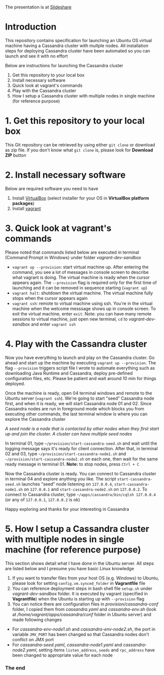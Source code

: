 The presentation is at [Slideshare](http://www.slideshare.net/duypl/advantages-of-cassandras-masterless-architecture)

# Introduction

This repository contains specification for launching an Ubuntu OS virtual machine having a Cassandra cluster with multple nodes. All installation steps for deploying Cassandra cluster have been automated so you can launch and see it with no effort

Below are instructions for launching the Cassandra cluster

1. Get this repository to your local box
1. Install necessary software
1. Quick look at vagrant's commands
1. Play with the Cassandra cluster
1. How I setup a Cassandra cluster with multiple nodes in single machine (for reference purpose)

# 1. Get this repository to your local box

This Git repository can be retrieved by using either `git clone` or download as zip file. If you don't know what `git clone` is, please look for **Download ZIP** button

# 2. Install necessary software

Below are required software you need to have

1. Install [VirtualBox](https://www.virtualbox.org/wiki/Downloads) (select installer for your OS in **VirtualBox platform packages**)
1. Install [vagrant](https://www.vagrantup.com/downloads.html)

# 3. Quick look at vagrant's commands

Please noted that commands listed below are executed in terminal (Command Prompt in Windows) under folder *vagrant-dev-sandbox*

- `vagrant up --provision`: start virtual machine up. After entering the command, you see a lot of messages in console screen to describe what vagrant is doing. The virtual machine is ready when the cursor appears again. The `--provision` flag is required only for the first time of launching and it can be removed in sequence starting (`vagrant up`)
- `vagrant halt`: shutdown the virtual machine. The virtual machine fully stops when the cursor appears again
- `vagrant ssh`: remote to virtual machine using ssh. You're in the virtual machine when the welcome messsage shows up in console screen. To exit the virtual machine, enter `exit`. Note: you can have many remote sessions to virtual machine, just open new terminal, `cd` to *vagrant-dev-sandbox* and enter `vagrant ssh`

# 4. Play with the Cassandra cluster

Now you have everything to launch and play on the Cassandra cluster. Go ahead and start up the machine by executing `vagrant up --provision`. The flag `--provision` triggers script file I wrote to automate everything such as downloading Java Runtime and Cassandra, deploy pre-defined configuration files, etc. Please be patient and wait around 10 min for things deployed.

Once the machine is ready, open 04 terminal windows and remote to the Ubuntu server (`vagrant ssh`). We're going to start "seed" Cassandra node first, and when it is ready, we will start Cassandra node 01 and 02. Since Cassandra nodes are run in foreground mode which blocks you from executing other commands, the last terminal window is where you can explore the Cassandra cluster

*A seed node is a node that is contacted by other nodes when they first start up and join the cluster. A cluster can have multiple seed nodes*

In terminal 01, type `~/provision/start-cassandra-seed.sh` and wait until the logging message says it's ready for client connection. After that, in terminal 02 and 03, type `~/provision/start-cassandra-node1.sh` and `~/provision/start-cassandra-node2.sh` on each one, then wait for the same ready message in terminal 01. **Note:** to stop nodes, press `Ctrl + C`

Now the Cassandra cluster is ready. You can connect to Cassandra cluster in terminal 04 and explore anything you like. The script `start-cassandra-seed.sh` launches "seed" node listening on `127.0.0.4`, `start-cassandra-node1.sh` on `127.0.0.1` and `start-cassandra-node2.sh` on `127.0.0.2`. To connect to Cassandra cluster, type `~/apps/cassandra/bin/cqlsh 127.0.0.4` (or any of `127.0.0.1`, `127.0.0.2` is ok)

Happy exploring and thanks for your interesting in Cassandra

# 5. How I setup a Cassandra cluster with multiple nodes in single machine (for reference purpose)

This section shows detail what I have done in the Ubuntu server. All steps are listed below and I presume you have basic Linux knowledge

1. If you want to transfer files from your host OS (e.g. Windows) to Ubuntu, please look for setting `config.vm.synced_folder` in **Vagrantfile** file
1. You can reference deployment steps in bash shell file `setup.sh` under *vagrant-dev-sandbox* folder. It is executed by vagrant (specified in **Vagrantfile**) when the Ubuntu is starting up with `--provision` flag
1. You can notice there are configuration files in *provision/cassandra-conf* folder, I copied them from *cassandra.yaml* and *cassandra-env.sh* (look at */home/vagrant/apps/cassandra/conf* folder in Ubuntu server) and made following changes
  - For *cassandra-env-node1.sh* and *cassandra-env-node2.sh*, the port in variable `JMX_PORT` has been changed so that Cassandra nodes don't conflict on JMX port
  - For *cassandra-seed.yaml*, *cassandra-node1.yaml* and *cassandra-node2.yaml*, setting items `listen_address`, `seeds` and `rpc_address` have been changed to appropriate value for each node

### The end
